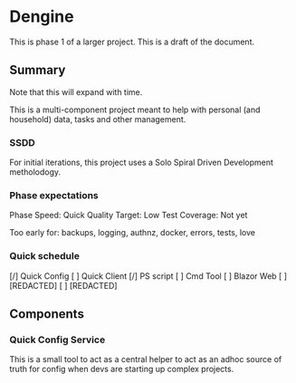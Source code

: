 # Dengine

This is phase 1 of a larger project. This is a draft of the document.

## Summary

Note that this will expand with time.

This is a multi-component project meant to help with personal (and household) data, tasks and other management.

### SSDD

For initial iterations, this project uses a Solo Spiral Driven Development metholodogy.

### Phase expectations

Phase Speed: Quick
Quality Target: Low
Test Coverage: Not yet

Too early for: backups, logging, authnz, docker, errors, tests, love

### Quick schedule

 [/] Quick Config
 [ ] Quick Client
 [/] PS script
 [ ] Cmd Tool
 [ ] Blazor Web
 [ ] [REDACTED]
 [ ] [REDACTED]

## Components

### Quick Config Service

This is a small tool to act as a central helper to act as an adhoc source of truth for config when devs are starting up complex projects.

